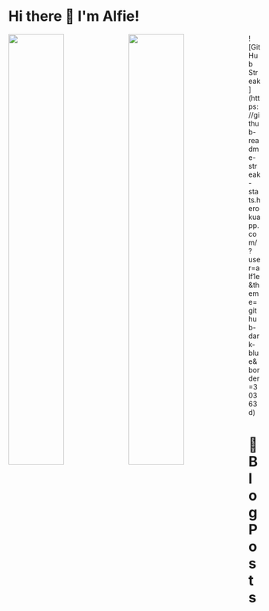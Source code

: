 # Hi there 👋 I'm Alfie!

<img align="left" width="47%" src="https://github-readme-stats.vercel.app/api?username=alf1e&show_icons=true&theme=radical" />
<img align="left" width="47%" src="https://github-readme-stats.vercel.app/api/top-langs/?username=alf1e&layout=compact" />
![GitHub Streak](https://github-readme-streak-stats.herokuapp.com/?user=alf1e&theme=github-dark-blue&border=30363d)


# 📖 Blog Posts
<!-- BLOG-POST-LIST:START -->
<!-- BLOG-POST-LIST:END -->
